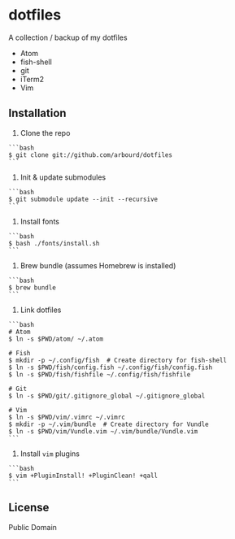 # dotfiles

A collection / backup of my dotfiles

* Atom
* fish-shell
* git
* iTerm2
* Vim

## Installation

  1. Clone the repo

    ```bash
    $ git clone git://github.com/arbourd/dotfiles
    ```

  1. Init & update submodules

    ```bash
    $ git submodule update --init --recursive
    ```

  1. Install fonts

    ```bash
    $ bash ./fonts/install.sh
    ```

  1. Brew bundle (assumes Homebrew is installed)

    ```bash
    $ brew bundle
    ```

  1. Link dotfiles

    ```bash
    # Atom
    $ ln -s $PWD/atom/ ~/.atom

    # Fish
    $ mkdir -p ~/.config/fish  # Create directory for fish-shell
    $ ln -s $PWD/fish/config.fish ~/.config/fish/config.fish
    $ ln -s $PWD/fish/fishfile ~/.config/fish/fishfile

    # Git
    $ ln -s $PWD/git/.gitignore_global ~/.gitignore_global

    # Vim
    $ ln -s $PWD/vim/.vimrc ~/.vimrc
    $ mkdir -p ~/.vim/bundle  # Create directory for Vundle
    $ ln -s $PWD/vim/Vundle.vim ~/.vim/bundle/Vundle.vim
    ```

  1. Install `vim` plugins

    ```bash
    $ vim +PluginInstall! +PluginClean! +qall
    ```

## License

Public Domain
